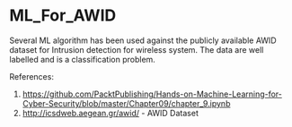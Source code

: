 # ML_For_AWID
Several ML algorithm has been used against the publicly available AWID dataset for Intrusion detection for wireless system. The data are well labelled and is a classification problem. 


References:

1. https://github.com/PacktPublishing/Hands-on-Machine-Learning-for-Cyber-Security/blob/master/Chapter09/chapter_9.ipynb
2. http://icsdweb.aegean.gr/awid/ - AWID Dataset

